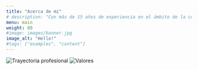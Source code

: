 ```yaml
---
title: "Acerca de mí"
# description: "Con más de 15 años de experiencia en el ámbito de la consultoría, coaching y dirección de proyectos, me dedico a potenciar el desarrollo humano y organizacional. Mi enfoque se centra en facilitar procesos de transformación que permitan a individuos y equipos superar desafíos, innovar y alcanzar sus metas más ambiciosas. Creo firmemente en el poder del autoconocimiento y la estrategia para generar cambios sostenibles y significativos. A lo largo del camino, he desarrollado una fuerte intuición para leer entre líneas, anticipar lo que no se dice y conectar con las personas a un nivel más profundo. No confío en fórmulas prefabricadas ni en soluciones milagrosas. Creo en construir relaciones sólidas y de confianza que impulsen el crecimiento continuo."
menu: main
weight: 80
#image: images/banner.jpg
image_alt: "Hello!"
#tags: ["examples", "content"]
---
```


![Trayectoria profesional](/images/about/trayectoria-prof-es.png)
![Valores](/images/about/valores-es.png)

<!--
## Mi Filosofía y Enfoque

### Como Coach

Creo firmemente en el potencial transformador de cada individuo, que comienza con un cambio de mentalidad y se concreta a través de la acción consciente. Trabajo desde la escucha, la cercanía y el compromiso real con cada proceso.

Acompaño a personas y equipos a descubrir su propio camino, potenciando sus recursos y generando cambios sostenibles. Mi enfoque es claro: crecer desde lo que somos, no desde lo que falta.

### Como Gestora del Cambio

Me impulsa una profunda pasión por la transformación y la innovación. Mi enfoque integra la estrategia de negocio, el diseño organizativo y metodologías ágiles para lograr transformaciones con impacto real.

Me mueve el deseo de cuestionar lo convencional, simplificar lo complejo y construir soluciones centradas en las personas que realmente funcionen.

## Mi Esencia Profesional

A lo largo del camino, he desarrollado una **fuerte intuición** para leer entre líneas, anticipar lo que no se dice y conectar con las personas a un nivel más profundo. No confío en fórmulas prefabricadas ni en soluciones milagrosas. Creo en construir relaciones sólidas y de confianza que impulsen el crecimiento continuo. -->
